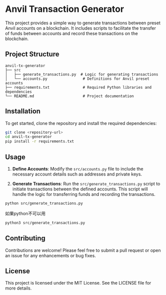 # Anvil Transaction Generator

This project provides a simple way to generate transactions between preset Anvil accounts on a blockchain. It includes scripts to facilitate the transfer of funds between accounts and record these transactions on the blockchain.

## Project Structure

```
anvil-tx-generator
├── src
│   ├── generate_transactions.py  # Logic for generating transactions
│   └── accounts.py                # Definitions for Anvil preset accounts
├── requirements.txt               # Required Python libraries and dependencies
└── README.md                      # Project documentation
```

## Installation

To get started, clone the repository and install the required dependencies:

```bash
git clone <repository-url>
cd anvil-tx-generator
pip install -r requirements.txt
```

## Usage

1. **Define Accounts**: Modify the `src/accounts.py` file to include the necessary account details such as addresses and private keys.

2. **Generate Transactions**: Run the `src/generate_transactions.py` script to initiate transactions between the defined accounts. This script will handle the logic for transferring funds and recording the transactions.

```bash
python src/generate_transactions.py
```
如果python不可以用
```bash
python3 src/generate_transactions.py 
```

## Contributing

Contributions are welcome! Please feel free to submit a pull request or open an issue for any enhancements or bug fixes.

## License

This project is licensed under the MIT License. See the LICENSE file for more details.